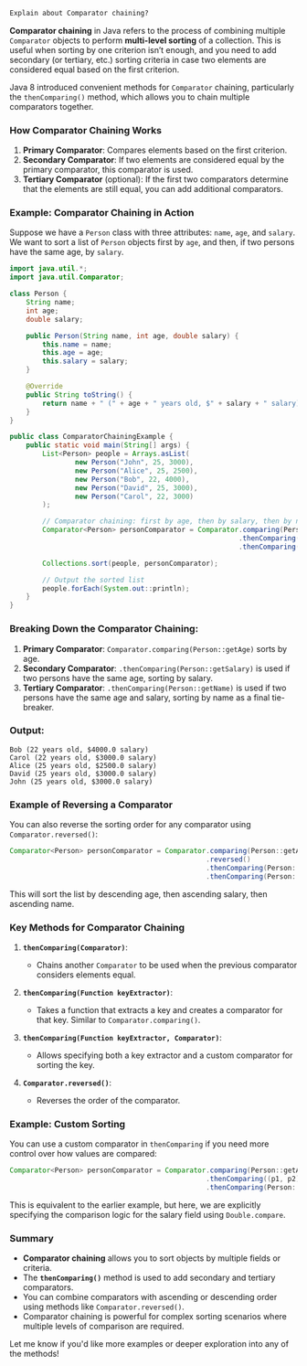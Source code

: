 
```markdown
Explain about Comparator chaining?
```
**Comparator chaining** in Java refers to the process of combining multiple `Comparator` objects to perform **multi-level sorting** of a collection. This is useful when sorting by one criterion isn’t enough, and you need to add secondary (or tertiary, etc.) sorting criteria in case two elements are considered equal based on the first criterion.

Java 8 introduced convenient methods for `Comparator` chaining, particularly the `thenComparing()` method, which allows you to chain multiple comparators together.

### How Comparator Chaining Works

1. **Primary Comparator**: Compares elements based on the first criterion.
2. **Secondary Comparator**: If two elements are considered equal by the primary comparator, this comparator is used.
3. **Tertiary Comparator** (optional): If the first two comparators determine that the elements are still equal, you can add additional comparators.

### Example: Comparator Chaining in Action

Suppose we have a `Person` class with three attributes: `name`, `age`, and `salary`. We want to sort a list of `Person` objects first by `age`, and then, if two persons have the same age, by `salary`.

```java
import java.util.*;
import java.util.Comparator;

class Person {
    String name;
    int age;
    double salary;

    public Person(String name, int age, double salary) {
        this.name = name;
        this.age = age;
        this.salary = salary;
    }

    @Override
    public String toString() {
        return name + " (" + age + " years old, $" + salary + " salary)";
    }
}

public class ComparatorChainingExample {
    public static void main(String[] args) {
        List<Person> people = Arrays.asList(
                new Person("John", 25, 3000),
                new Person("Alice", 25, 2500),
                new Person("Bob", 22, 4000),
                new Person("David", 25, 3000),
                new Person("Carol", 22, 3000)
        );

        // Comparator chaining: first by age, then by salary, then by name
        Comparator<Person> personComparator = Comparator.comparing(Person::getAge)
                                                        .thenComparing(Person::getSalary)
                                                        .thenComparing(Person::getName);

        Collections.sort(people, personComparator);

        // Output the sorted list
        people.forEach(System.out::println);
    }
}
```

### Breaking Down the Comparator Chaining:

1. **Primary Comparator**: `Comparator.comparing(Person::getAge)` sorts by age.
2. **Secondary Comparator**: `.thenComparing(Person::getSalary)` is used if two persons have the same age, sorting by salary.
3. **Tertiary Comparator**: `.thenComparing(Person::getName)` is used if two persons have the same age and salary, sorting by name as a final tie-breaker.

### Output:

```
Bob (22 years old, $4000.0 salary)
Carol (22 years old, $3000.0 salary)
Alice (25 years old, $2500.0 salary)
David (25 years old, $3000.0 salary)
John (25 years old, $3000.0 salary)
```

### Example of Reversing a Comparator

You can also reverse the sorting order for any comparator using `Comparator.reversed()`:

```java
Comparator<Person> personComparator = Comparator.comparing(Person::getAge)
                                                .reversed()            // Sort by age in descending order
                                                .thenComparing(Person::getSalary)  // Sort by salary (ascending)
                                                .thenComparing(Person::getName);   // Sort by name (ascending)
```

This will sort the list by descending age, then ascending salary, then ascending name.

### Key Methods for Comparator Chaining

1. **`thenComparing(Comparator)`**:

   - Chains another `Comparator` to be used when the previous comparator considers elements equal.

2. **`thenComparing(Function keyExtractor)`**:

   - Takes a function that extracts a key and creates a comparator for that key. Similar to `Comparator.comparing()`.

3. **`thenComparing(Function keyExtractor, Comparator)`**:

   - Allows specifying both a key extractor and a custom comparator for sorting the key.

4. **`Comparator.reversed()`**:
   - Reverses the order of the comparator.

### Example: Custom Sorting

You can use a custom comparator in `thenComparing` if you need more control over how values are compared:

```java
Comparator<Person> personComparator = Comparator.comparing(Person::getAge)
                                                .thenComparing((p1, p2) -> Double.compare(p1.getSalary(), p2.getSalary()))
                                                .thenComparing(Person::getName);
```

This is equivalent to the earlier example, but here, we are explicitly specifying the comparison logic for the salary field using `Double.compare`.

### Summary

- **Comparator chaining** allows you to sort objects by multiple fields or criteria.
- The **`thenComparing()`** method is used to add secondary and tertiary comparators.
- You can combine comparators with ascending or descending order using methods like `Comparator.reversed()`.
- Comparator chaining is powerful for complex sorting scenarios where multiple levels of comparison are required.

Let me know if you'd like more examples or deeper exploration into any of the methods!
